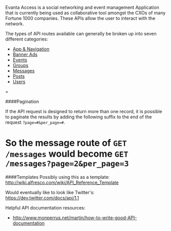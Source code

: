 Evanta Access is a social networking and event management Application that is currently being used as  collaborative tool amongst the CXOs of many Fortune 1000 companies. These APIs allow the user to interact with the network.

The types of API routes available can generally be broken up into seven different categories:

* [App & Navigation](/Evanta/EvantaAccessAPI/wiki/App-&-Navigation)
* [Banner Ads](/Evanta/EvantaAccessAPI/wiki/Banner-Ads)
* [Events](/Evanta/EvantaAccessAPI/wiki/Events)
* [Groups](/Evanta/EvantaAccessAPI/wiki/Groups)
* [Messages](/Evanta/EvantaAccessAPI/wiki/Messages)
* [Posts](/Evanta/EvantaAccessAPI/wiki/Posts)
* [Users](/Evanta/EvantaAccessAPI/wiki/Users)

=

####Pagination

If the API request is designed to return more than one record, it is possible to paginate the results by adding the following suffix to the end of the request `?page=#&per_page=#`.

So the message route of `GET /messages` would become `GET /messages?page=2&per_page=3`
=

####Templates
Possibly using this as a template: http://wiki.alfresco.com/wiki/API_Reference_Template

Would eventually like to look like Twitter's: https://dev.twitter.com/docs/api/1.1

Helpful API documentation resources:

* http://www.monperrus.net/martin/how-to-write-good-API-documentation